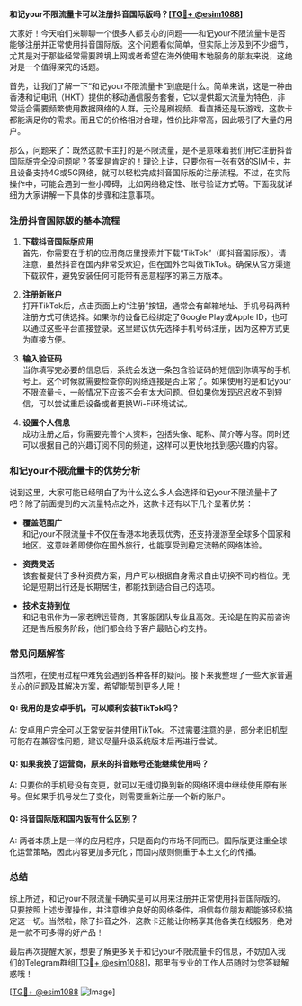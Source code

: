 **和记your不限流量卡可以注册抖音国际版吗？[[TG💪+ @esim1088](https://t.me/s/esim1088)]**

大家好！今天咱们来聊聊一个很多人都关心的问题——和记your不限流量卡是否能够注册并正常使用抖音国际版。这个问题看似简单，但实际上涉及到不少细节，尤其是对于那些经常需要跨境上网或者希望在海外使用本地服务的朋友来说，这绝对是一个值得深究的话题。

首先，让我们了解一下“和记your不限流量卡”到底是什么。简单来说，这是一种由香港和记电讯（HKT）提供的移动通信服务套餐，它以提供超大流量为特色，非常适合需要频繁使用数据网络的人群。无论是刷视频、看直播还是玩游戏，这款卡都能满足你的需求。而且它的价格相对合理，性价比非常高，因此吸引了大量的用户。

那么，问题来了：既然这款卡主打的是不限流量，是不是意味着我们用它注册抖音国际版完全没问题呢？答案是肯定的！理论上讲，只要你有一张有效的SIM卡，并且设备支持4G或5G网络，就可以轻松完成抖音国际版的注册流程。不过，在实际操作中，可能会遇到一些小障碍，比如网络稳定性、账号验证方式等。下面我就详细为大家讲解一下具体的步骤和注意事项。

### 注册抖音国际版的基本流程

1. **下载抖音国际版应用**  
   首先，你需要在手机的应用商店里搜索并下载“TikTok”（即抖音国际版）。请注意，虽然抖音在国内非常受欢迎，但在国外它叫做TikTok。确保从官方渠道下载软件，避免安装任何可能带有恶意程序的第三方版本。

2. **注册新账户**  
   打开TikTok后，点击页面上的“注册”按钮，通常会有邮箱地址、手机号码两种注册方式可供选择。如果你的设备已经绑定了Google Play或Apple ID，也可以通过这些平台直接登录。这里建议优先选择手机号码注册，因为这种方式更为直接方便。

3. **输入验证码**  
   当你填写完必要的信息后，系统会发送一条包含验证码的短信到你填写的手机号上。这个时候就需要检查你的网络连接是否正常了。如果使用的是和记your不限流量卡，一般情况下应该不会有太大问题。但如果你发现迟迟收不到短信，可以尝试重启设备或者更换Wi-Fi环境试试。

4. **设置个人信息**  
   成功注册之后，你需要完善个人资料，包括头像、昵称、简介等内容。同时还可以根据自己的兴趣订阅不同的频道，这样可以更快地找到感兴趣的内容。

### 和记your不限流量卡的优势分析

说到这里，大家可能已经明白了为什么这么多人会选择和记your不限流量卡了吧？除了前面提到的大流量特点之外，这款卡还有以下几个显著优势：

- **覆盖范围广**  
  和记your不限流量卡不仅在香港本地表现优秀，还支持漫游至全球多个国家和地区。这意味着即使你在国外旅行，也能享受到稳定流畅的网络体验。

- **资费灵活**  
  该套餐提供了多种资费方案，用户可以根据自身需求自由切换不同的档位。无论是短期出行还是长期居住，都能找到适合自己的选项。

- **技术支持到位**  
  和记电讯作为一家老牌运营商，其客服团队专业且高效。无论是在购买前咨询还是售后服务阶段，他们都会给予客户最贴心的支持。

### 常见问题解答

当然啦，在使用过程中难免会遇到各种各样的疑问。接下来我整理了一些大家普遍关心的问题及其解决方案，希望能帮到更多人哦！

#### Q: 我用的是安卓手机，可以顺利安装TikTok吗？
A: 安卓用户完全可以正常安装并使用TikTok。不过需要注意的是，部分老旧机型可能存在兼容性问题，建议尽量升级系统版本后再进行尝试。

#### Q: 如果我换了运营商，原来的抖音账号还能继续使用吗？
A: 只要你的手机号没有变更，就可以无缝切换到新的网络环境中继续使用原有账号。但如果手机号发生了变化，则需要重新注册一个新的账户。

#### Q: 抖音国际版和国内版有什么区别？
A: 两者本质上是一样的应用程序，只是面向的市场不同而已。国际版更注重全球化运营策略，因此内容更加多元化；而国内版则侧重于本土文化的传播。

### 总结

综上所述，和记your不限流量卡确实是可以用来注册并正常使用抖音国际版的。只要按照上述步骤操作，并注意维护良好的网络条件，相信每位朋友都能够轻松搞定这一切。当然啦，除了抖音之外，这款卡还能让你畅享其他各类在线服务，绝对是一款不可多得的好产品！

最后再次提醒大家，想要了解更多关于和记your不限流量卡的信息，不妨加入我们的Telegram群组[[TG💪+ @esim1088](https://t.me/s/esim1088)]，那里有专业的工作人员随时为您答疑解惑哦！

[[TG💪+ @esim1088](https://t.me/s/esim1088) ![Image](https://i.postimg.cc/4NQfJmqS/Snipaste-2025-05-13-00-14-12.png)]